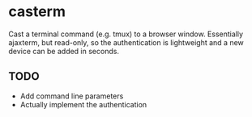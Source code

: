 casterm
=======

Cast a terminal command (e.g. tmux) to a browser window. Essentially ajaxterm, but read-only, so the
authentication is lightweight and a new device can be added in seconds.

## TODO

- Add command line parameters
- Actually implement the authentication
